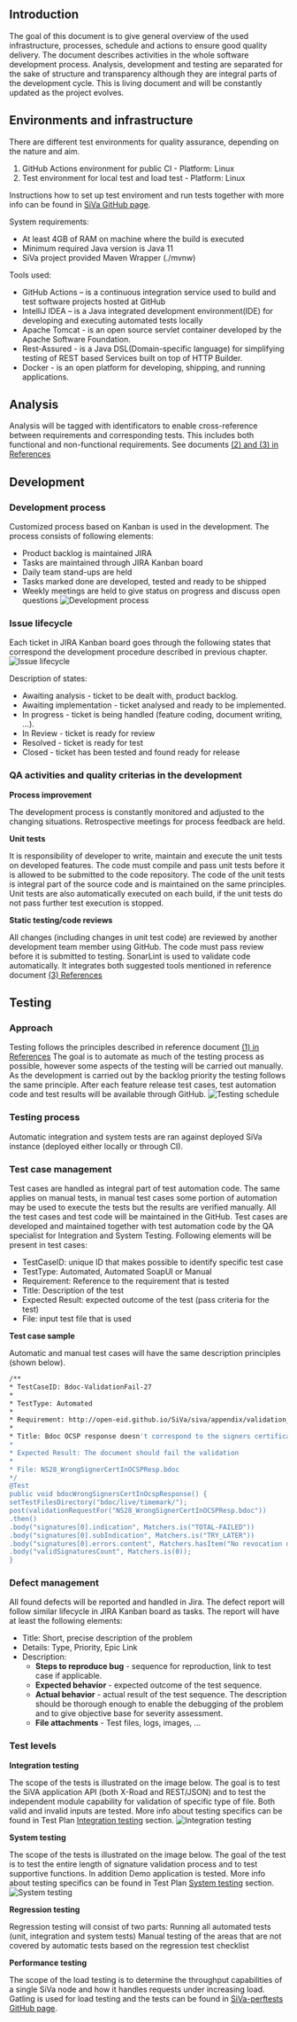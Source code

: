 <!--# QA Strategy-->
## Introduction
The goal of this document is to give general overview of the used infrastructure, processes, schedule and actions to ensure good quality delivery. The document describes activities in the whole software development process. Analysis, development and testing are separated for the sake of structure and transparency although they are integral parts of the development cycle.
This is living document and will be constantly updated as the project evolves.
## Environments and infrastructure

There are different test environments for quality assurance, depending on the nature and aim.

1. GitHub Actions environment for public CI - Platform: Linux
2. Test environment for local test and load test - Platform: Linux

Instructions how to set up test enviroment and run tests together with more info can be found in [SiVa GitHub page](https://github.com/open-eid/SiVa).

System requirements:

* At least 4GB of RAM on machine where the build is executed
* Minimum required Java version is Java 11
* SiVa project provided Maven Wrapper (./mvnw)

Tools used:

* GitHub Actions – is a continuous integration service used to build and test software projects hosted at GitHub
* IntelliJ IDEA – is a Java integrated development environment(IDE) for developing and executing automated tests locally
* Apache Tomcat - is an open source servlet container developed by the Apache Software Foundation.
* Rest-Assured - is a Java DSL(Domain-specific language) for simplifying testing of REST based Services built on top of HTTP Builder.
* Docker - is an open platform for developing, shipping, and running applications.

## Analysis
Analysis will be tagged with identificators to enable cross-reference between requirements and corresponding tests. This includes both functional and non-functional requirements.
See documents [(2) and (3) in References](/siva3/references/)

## Development
### Development process
Customized process based on Kanban is used in the development. The process consists of following elements:

* Product backlog is maintained JIRA
* Tasks are maintained through JIRA Kanban board
* Daily team stand-ups are held
* Tasks marked done are developed, tested and ready to be shipped
* Weekly meetings are held to give status on progress and discuss open questions
![Development process](../img/siva/qa_strategy/siva3/developmentProcess.png)

### Issue lifecycle
Each ticket in JIRA Kanban board goes through the following states that correspond the development procedure described in previous chapter.
![Issue lifecycle](../img/siva/qa_strategy/siva3/taskWorkFlow.png)

Description of states:

* Awaiting analysis - ticket to be dealt with, product backlog.
* Awaiting implementation - ticket analysed and ready to be implemented.
* In progress - ticket is being handled (feature coding, document writing, ...).
* In Review - ticket is ready for review
* Resolved - ticket is ready for test
* Closed - ticket has been tested and found ready for release

### QA activities and quality criterias in the development
**Process improvement**

The development process is constantly monitored and adjusted to the changing situations. Retrospective meetings for process feedback are held.

**Unit tests**

It is responsibility of developer to write, maintain and execute the unit tests on developed features. The code must compile and pass unit tests before it is allowed to be submitted to the code repository. The code of the unit tests is integral part of the source code and is maintained on the same principles.
Unit tests are also automatically executed on each build, if the unit tests do not pass further test execution is stopped.

**Static testing/code reviews**

All changes (including changes in unit test code) are reviewed by another development team member using GitHub. The code must pass review before it is submitted to testing.
SonarLint is used to validate code automatically. It integrates both suggested tools mentioned in reference document [(3) References](/siva3/references/)

## Testing
### Approach
Testing follows the principles described in reference document [(1) in References](/siva3/references/)
The goal is to automate as much of the testing process as possible, however some aspects of the testing will be carried out manually.
As the development is carried out by the backlog priority the testing follows the same principle. After each feature release test cases, test automation code and test results will be available through GitHub.
![Testing schedule](../img/siva/qa_strategy/siva3/testingFlow.png)

### Testing process
Automatic integration and system tests are ran against deployed SiVa instance (deployed either locally or through CI).

### Test case management
Test cases are handled as integral part of test automation code. The same applies on manual tests, in manual test cases some portion of automation may be used to execute the tests but the results are verified manually. All the test cases and test code will be maintained in the GitHub.
Test cases are developed and maintained together with test automation code by the QA specialist for Integration and System Testing.
Following elements will be present in test cases:

* TestCaseID: unique ID that makes possible to identify specific test case
* TestType: Automated, Automated SoapUI or Manual
* Requirement: Reference to the requirement that is tested
* Title: Description of the test
* Expected Result: expected outcome of the test (pass criteria for the test)
* File: input test file that is used


**Test case sample**

Automatic and manual test cases will have the same description principles (shown below).

```bash
/**
* TestCaseID: Bdoc-ValidationFail-27
*
* TestType: Automated
*
* Requirement: http://open-eid.github.io/SiVa/siva/appendix/validation_policy/#common-validation-constraints-polv1-polv2
*
* Title: Bdoc OCSP response doesn't correspond to the signers certificate
*
* Expected Result: The document should fail the validation
*
* File: NS28_WrongSignerCertInOCSPResp.bdoc
*/
@Test
public void bdocWrongSignersCertInOcspResponse() {
setTestFilesDirectory("bdoc/live/timemark/");
post(validationRequestFor("NS28_WrongSignerCertInOCSPResp.bdoc"))
.then()
.body("signatures[0].indication", Matchers.is("TOTAL-FAILED"))
.body("signatures[0].subIndication", Matchers.is("TRY_LATER"))
.body("signatures[0].errors.content", Matchers.hasItem("No revocation data for the certificate"))
.body("validSignaturesCount", Matchers.is(0));
}
```
### Defect management
All found defects will be reported and handled in Jira. The defect report will follow similar lifecycle in JIRA Kanban board as tasks.
The report will have at least the following elements:

* Title: Short, precise description of the problem
* Details: Type, Priority, Epic Link
* Description:
	* **Steps to reproduce bug** - sequence for reproduction, link to test case if applicable.
	* **Expected behavior** - expected outcome of the test sequence.
	* **Actual behavior** - actual result of the test sequence. The description should be thorough enough to enable the debugging of the problem and to give objective base for severity assessment.
	* **File attachments** - Test files, logs, images, ...

### Test levels
**Integration testing**

The scope of the tests is illustrated on the image below. The goal is to test the SiVA application API (both X-Road and REST/JSON) and to test the independent module capability for validation of specific type of file. Both valid and invalid inputs are tested. More info about testing specifics can be found in Test Plan [Integration testing](/siva/test_plan/#integration-test-introduction) section.
![Integration testing](../img/siva/qa_strategy/siva3/integrationTest.png)

**System testing**

The scope of the tests is illustrated on the image below. The goal of the test is to test the entire length of signature validation process and to test supportive functions. In addition Demo application is tested. More info about testing specifics can be found in Test Plan [System testing](/siva/test_plan/#system-test-introduction) section.
![System testing](../img/siva/qa_strategy/siva3/systemTest.png)

**Regression testing**

Regression testing will consist of two parts:
Running all automated tests (unit, integration and system tests)
Manual testing of the areas that are not covered by automatic tests based on the regression test checklist

**Performance testing**

The scope of the load testing is to determine the throughput capabilities of a single SiVa node and how it handles requests under increasing load.
Gatling is used for load testing and the tests can be found in [SiVa-perftests GitHub page](https://github.com/open-eid/SiVa-perftests/tree/master).
